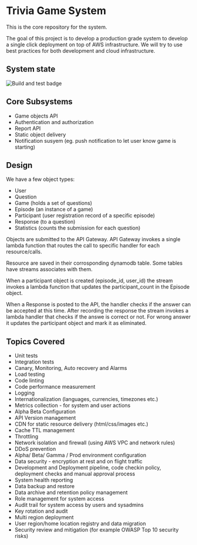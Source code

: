 # Trivia Game System
This is the core repository for the system.

The goal of this project is to develop a production grade system to develop a single click deployment on top of AWS infrastructure. We will try to use best practices for both development and cloud infrastructure. 

## System state

![Build and test badge](https://github.com/kuasha/hqt/actions/workflows/main.yml/badge.svg)

## Core Subsystems

* Game objects API
* Authentication and authorization
* Report API
* Static object delivery
* Notification susyem (eg. push notification to let user know game is starting)

## Design

We have a few object types:
* User
* Question
* Game (holds a set of questions)
* Episode (an instance of a game)
* Participant (user registration record of a specific episode)
* Response (to a question)
* Statistics (counts the submission for each question)

Objects are submitted to the API Gateway. API Gateway invokes a single 
lambda function that routes the call to specific handler for each resource/calls.

Resource are saved in their corrosponding dynamodb table. Some tables have streams associates with them. 

When a participant object is created (episode_id, user_id) the stream invokes a lambda 
function that updates the participant_count in the Episode object.

When a Response is posted to the API, the handler checks if the answer can be accepted 
at this time. After recording the response the stream invokes a lambda handler that 
checks if the answe is correct or not. For wrong answer it updates the participant 
object and mark it as eliminated.

## Topics Covered

* Unit tests
* Integration tests
* Canary, Monitoring, Auto recovery and Alarms
* Load testing
* Code linting
* Code performance measurement 
* Logging
* Internationalization (languages, currencies, timezones etc.)
* Metrics collection - for system and user actions
* Alpha Beta Configuration
* API Version management
* CDN for static resource delivery (html/css/images etc.)
* Cache TTL management
* Throttling
* Network isolation and firewall (using AWS VPC and network rules)
* DDoS prevention
* Alpha/ Beta/ Gamma / Prod environment configuration
* Data security - encryption at rest and on flight traffic
* Development and Deployment pipeline, code checkin policy, deployment checks and manual approval process
* System health reporting
* Data backup and restore
* Data archive and retention policy management
* Role management for system access
* Audit trail for system access by users and sysadmins
* Key rotation and audit
* Multi region deployment
* User region/home location registry and data migration
* Security review and mitigation (for example OWASP Top 10 security risks)
